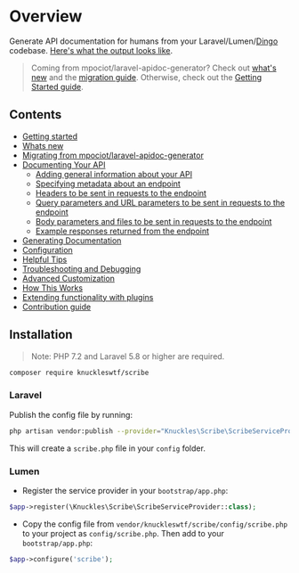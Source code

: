# Overview

Generate API documentation for humans from your Laravel/Lumen/[Dingo](https://github.com/dingo/api) codebase. [Here's what the output looks like](https://shalvah.me/TheCensorshipAPI/).

> Coming from mpociot/laravel-apidoc-generator? Check out [what's new](whats-new.md) and the [migration guide](migrating.md). Otherwise, check out the [Getting Started guide](guide-getting-started.md).

## Contents
* [Getting started](guide-getting-started.md)
* [Whats new](whats-new.md)
* [Migrating from mpociot/laravel-apidoc-generator](migrating.md)
* [Documenting Your API](documenting.md)
  * [Adding general information about your API](documenting-api-information.md)
  * [Specifying metadata about an endpoint](documenting-endpoint-metadata.md)
  * [Headers to be sent in requests to the endpoint](documenting-endpoint-headers.md)
  * [Query parameters and URL parameters to be sent in requests to the endpoint](documenting-endpoint-query-parameters.md)
  * [Body parameters and files to be sent in requests to the endpoint](documenting-endpoint-body-parameters.md)
  * [Example responses returned from the endpoint](documenting-endpoint-responses.md)
* [Generating Documentation](generating-documentation.md)
* [Configuration](config.md)
* [Helpful Tips](helpful-tips.md)
* [Troubleshooting and Debugging](troubleshooting.md)
* [Advanced Customization](customization.md)
* [How This Works](description.md)
* [Extending functionality with plugins](plugins.md)
* [Contribution guide](contributing.md)

## Installation
> Note: PHP 7.2 and Laravel 5.8 or higher are required.

```sh
composer require knuckleswtf/scribe
```

### Laravel
Publish the config file by running:

```bash
php artisan vendor:publish --provider="Knuckles\Scribe\ScribeServiceProvider" --tag=scribe-config
```
This will create a `scribe.php` file in your `config` folder.

### Lumen
- Register the service provider in your `bootstrap/app.php`:

```php
$app->register(\Knuckles\Scribe\ScribeServiceProvider::class);
```

- Copy the config file from `vendor/knuckleswtf/scribe/config/scribe.php` to your project as `config/scribe.php`. Then add to your `bootstrap/app.php`:

```php
$app->configure('scribe');
```

